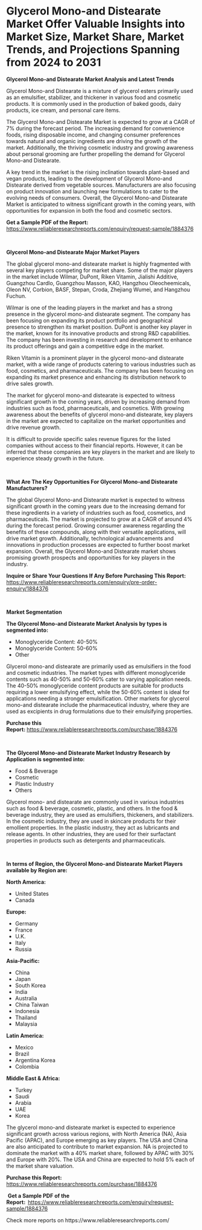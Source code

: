<p><h1>Glycerol Mono-and Distearate Market Offer Valuable Insights into Market Size, Market Share, Market Trends, and Projections Spanning from 2024 to 2031</h1></p><p><strong>Glycerol Mono-and Distearate Market Analysis and Latest Trends</strong></p>
<p><p>Glycerol Mono-and Distearate is a mixture of glycerol esters primarily used as an emulsifier, stabilizer, and thickener in various food and cosmetic products. It is commonly used in the production of baked goods, dairy products, ice cream, and personal care items.</p><p>The Glycerol Mono-and Distearate Market is expected to grow at a CAGR of 7% during the forecast period. The increasing demand for convenience foods, rising disposable income, and changing consumer preferences towards natural and organic ingredients are driving the growth of the market. Additionally, the thriving cosmetic industry and growing awareness about personal grooming are further propelling the demand for Glycerol Mono-and Distearate.</p><p>A key trend in the market is the rising inclination towards plant-based and vegan products, leading to the development of Glycerol Mono-and Distearate derived from vegetable sources. Manufacturers are also focusing on product innovation and launching new formulations to cater to the evolving needs of consumers. Overall, the Glycerol Mono-and Distearate Market is anticipated to witness significant growth in the coming years, with opportunities for expansion in both the food and cosmetic sectors.</p></p>
<p><strong>Get a Sample PDF of the Report:&nbsp;</strong> <a href="https://www.reliableresearchreports.com/enquiry/request-sample/1884376">https://www.reliableresearchreports.com/enquiry/request-sample/1884376</a></p>
<p>&nbsp;</p>
<p><strong>Glycerol Mono-and Distearate Major Market Players</strong></p>
<p><p>The global glycerol mono-and distearate market is highly fragmented with several key players competing for market share. Some of the major players in the market include Wilmar, DuPont, Riken Vitamin, Jialishi Additive, Guangzhou Cardlo, Guangzhou Masson, KAO, Hangzhou Oleocheemicals, Oleon NV, Corbion, BASF, Stepan, Croda, Zhejiang Wumei, and Hangzhou Fuchun.</p><p>Wilmar is one of the leading players in the market and has a strong presence in the glycerol mono-and distearate segment. The company has been focusing on expanding its product portfolio and geographical presence to strengthen its market position. DuPont is another key player in the market, known for its innovative products and strong R&D capabilities. The company has been investing in research and development to enhance its product offerings and gain a competitive edge in the market.</p><p>Riken Vitamin is a prominent player in the glycerol mono-and distearate market, with a wide range of products catering to various industries such as food, cosmetics, and pharmaceuticals. The company has been focusing on expanding its market presence and enhancing its distribution network to drive sales growth.</p><p>The market for glycerol mono-and distearate is expected to witness significant growth in the coming years, driven by increasing demand from industries such as food, pharmaceuticals, and cosmetics. With growing awareness about the benefits of glycerol mono-and distearate, key players in the market are expected to capitalize on the market opportunities and drive revenue growth.</p><p>It is difficult to provide specific sales revenue figures for the listed companies without access to their financial reports. However, it can be inferred that these companies are key players in the market and are likely to experience steady growth in the future.</p></p>
<p>&nbsp;</p>
<p><strong>What Are The Key Opportunities For Glycerol Mono-and Distearate Manufacturers?</strong></p>
<p><p>The global Glycerol Mono-and Distearate market is expected to witness significant growth in the coming years due to the increasing demand for these ingredients in a variety of industries such as food, cosmetics, and pharmaceuticals. The market is projected to grow at a CAGR of around 4% during the forecast period. Growing consumer awareness regarding the benefits of these compounds, along with their versatile applications, will drive market growth. Additionally, technological advancements and innovations in production processes are expected to further boost market expansion. Overall, the Glycerol Mono-and Distearate market shows promising growth prospects and opportunities for key players in the industry.</p></p>
<p><strong>Inquire or Share Your Questions If Any Before Purchasing This Report:</strong> <a href="https://www.reliableresearchreports.com/enquiry/pre-order-enquiry/1884376">https://www.reliableresearchreports.com/enquiry/pre-order-enquiry/1884376</a></p>
<p>&nbsp;</p>
<p><strong>Market Segmentation</strong></p>
<p><strong>The Glycerol Mono-and Distearate Market Analysis by types is segmented into:</strong></p>
<p><ul><li>Monoglyceride Content: 40-50%</li><li>Monoglyceride Content: 50-60%</li><li>Other</li></ul></p>
<p><p>Glycerol mono-and distearate are primarily used as emulsifiers in the food and cosmetic industries. The market types with different monoglyceride contents such as 40-50% and 50-60% cater to varying application needs. The 40-50% monoglyceride content products are suitable for products requiring a lower emulsifying effect, while the 50-60% content is ideal for applications needing a stronger emulsification. Other markets for glycerol mono-and distearate include the pharmaceutical industry, where they are used as excipients in drug formulations due to their emulsifying properties.</p></p>
<p><strong>Purchase this Report:&nbsp;</strong><a href="https://www.reliableresearchreports.com/purchase/1884376">https://www.reliableresearchreports.com/purchase/1884376</a></p>
<p>&nbsp;</p>
<p><strong>The Glycerol Mono-and Distearate Market Industry Research by Application is segmented into:</strong></p>
<p><ul><li>Food & Beverage</li><li>Cosmetic</li><li>Plastic Industry</li><li>Others</li></ul></p>
<p><p>Glycerol mono- and distearate are commonly used in various industries such as food & beverage, cosmetic, plastic, and others. In the food & beverage industry, they are used as emulsifiers, thickeners, and stabilizers. In the cosmetic industry, they are used in skincare products for their emollient properties. In the plastic industry, they act as lubricants and release agents. In other industries, they are used for their surfactant properties in products such as detergents and pharmaceuticals.</p></p>
<p>&nbsp;</p>
<p><strong>In terms of Region, the Glycerol Mono-and Distearate Market Players available by Region are:</strong></p>
<p>
    <p> <strong> North America: </strong>
        <ul>
            <li>United States</li>
            <li>Canada</li>
        </ul>
        </p> 
    <p> <strong> Europe: </strong>
        <ul>
            <li>Germany</li>
            <li>France</li>
            <li>U.K.</li>
            <li>Italy</li>
            <li>Russia</li>
        </ul>
        </p> 
    <p> <strong> Asia-Pacific: </strong>
        <ul>
            <li>China</li>
            <li>Japan</li>
            <li>South Korea</li>
            <li>India</li>
            <li>Australia</li>
            <li>China Taiwan</li>
            <li>Indonesia</li>
            <li>Thailand</li>
            <li>Malaysia</li>
        </ul>
        </p> 
    <p> <strong> Latin America: </strong>
        <ul>
            <li>Mexico</li>
            <li>Brazil</li>
            <li>Argentina Korea</li>
            <li>Colombia</li>
        </ul>
        </p> 
    <p> <strong> Middle East & Africa: </strong>
        <ul>
            <li>Turkey</li>
            <li>Saudi</li>
            <li>Arabia</li>
            <li>UAE</li>
            <li>Korea</li>
        </ul>
    </p>
    </p>
<p><p>The glycerol mono-and distearate market is expected to experience significant growth across various regions, with North America (NA), Asia Pacific (APAC), and Europe emerging as key players. The USA and China are also anticipated to contribute to market expansion. NA is projected to dominate the market with a 40% market share, followed by APAC with 30% and Europe with 20%. The USA and China are expected to hold 5% each of the market share valuation.</p></p>
<p><strong>Purchase this Report: </strong><a href="https://www.reliableresearchreports.com/purchase/1884376">https://www.reliableresearchreports.com/purchase/1884376</a></p>
<p>&nbsp;<strong>Get a Sample PDF of the Report:&nbsp;&nbsp;</strong><a href="https://www.reliableresearchreports.com/enquiry/request-sample/1884376">https://www.reliableresearchreports.com/enquiry/request-sample/1884376</a></p>
<p><strong></strong></p>
<p>Check more reports on https://www.reliableresearchreports.com/</p>